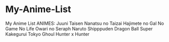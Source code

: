 # My-Anime-List
My Anime List
ANIMES:
Juuni Taisen
Nanatsu no Taizai
Hajimete no Gal
No Game No Life
Owari no Seraph
Naruto Shipppuden
Dragon Ball Super
Kakegurui
Tokyo Ghoul
Hunter x Hunter
